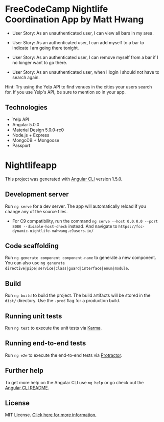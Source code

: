 # FreeCodeCamp Nightlife Coordination App by Matt Hwang  

- User Story: As an unauthenticated user, I can view all bars in my area.  
  
- User Story: As an authenticated user, I can add myself to a bar to indicate I am going there tonight.  
  
- User Story: As an authenticated user, I can remove myself from a bar if I no longer want to go there.  
    
- User Story: As an unauthenticated user, when I login I should not have to search again.  
  
Hint: Try using the Yelp API to find venues in the cities your users search for. If you use Yelp's API, be sure to mention so in your app.  
  
## Technologies
- Yelp API
- Angular 5.0.0
- Material Design 5.0.0-rc0
- Node.js + Express
- MongoDB + Mongoose
- Passport

# Nightlifeapp

This project was generated with [Angular CLI](https://github.com/angular/angular-cli) version 1.5.0.

## Development server

Run `ng serve` for a dev server. The app will automatically reload if you change any of the source files.
- For C9 compatibility, run the command `ng serve --host 0.0.0.0 --port 8080 --disable-host-check` instead. And navigate to `https://fcc-dynamic-nightlife-mahwang.c9users.io/`

## Code scaffolding

Run `ng generate component component-name` to generate a new component. You can also use `ng generate directive|pipe|service|class|guard|interface|enum|module`.

## Build

Run `ng build` to build the project. The build artifacts will be stored in the `dist/` directory. Use the `-prod` flag for a production build.

## Running unit tests

Run `ng test` to execute the unit tests via [Karma](https://karma-runner.github.io).

## Running end-to-end tests

Run `ng e2e` to execute the end-to-end tests via [Protractor](http://www.protractortest.org/).

## Further help

To get more help on the Angular CLI use `ng help` or go check out the [Angular CLI README](https://github.com/angular/angular-cli/blob/master/README.md).


## License

MIT License. [Click here for more information.](LICENSE.md)
